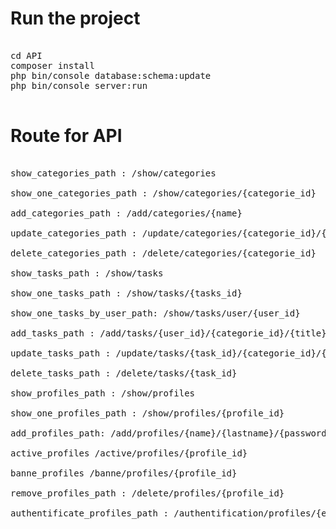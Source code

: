 Run the project
===============

<pre>

cd API
composer install
php bin/console database:schema:update
php bin/console server:run

</pre>

Route for API
=============

<pre>

show_categories_path : /show/categories

show_one_categories_path : /show/categories/{categorie_id}

add_categories_path : /add/categories/{name}

update_categories_path : /update/categories/{categorie_id}/{name}

delete_categories_path : /delete/categories/{categorie_id}

show_tasks_path : /show/tasks

show_one_tasks_path : /show/tasks/{tasks_id}

show_one_tasks_by_user_path: /show/tasks/user/{user_id}

add_tasks_path : /add/tasks/{user_id}/{categorie_id}/{title}/{description}/{photo}/{limit_date}

update_tasks_path : /update/tasks/{task_id}/{categorie_id}/{title}/{description}/{photo}/{limit_date}

delete_tasks_path : /delete/tasks/{task_id}

show_profiles_path : /show/profiles

show_one_profiles_path : /show/profiles/{profile_id}

add_profiles_path: /add/profiles/{name}/{lastname}/{password}/{email}/{photo}

active_profiles /active/profiles/{profile_id}

banne_profiles /banne/profiles/{profile_id}

remove_profiles_path : /delete/profiles/{profile_id}

authentificate_profiles_path : /authentification/profiles/{email}/{password}

</pre>